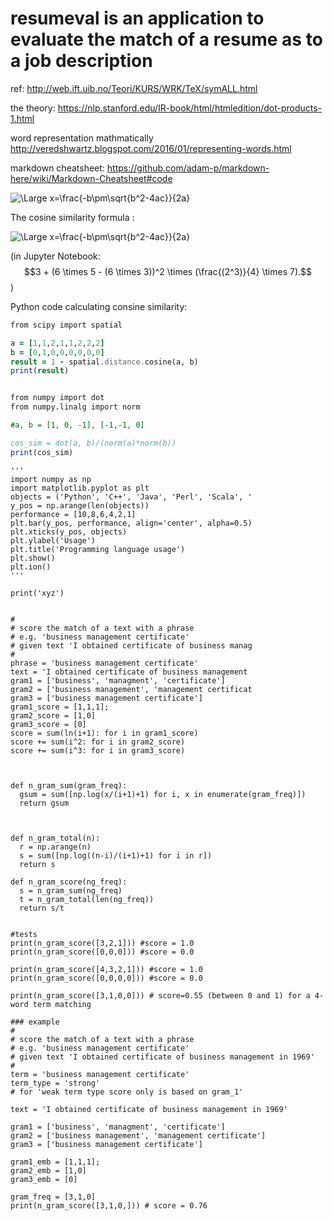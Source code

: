 # resumeval is an application to evaluate the match of a resume as to a job description



ref:
http://web.ift.uib.no/Teori/KURS/WRK/TeX/symALL.html

the theory:
https://nlp.stanford.edu/IR-book/html/htmledition/dot-products-1.html

word representation mathmatically
http://veredshwartz.blogspot.com/2016/01/representing-words.html

markdown cheatsheet:
https://github.com/adam-p/markdown-here/wiki/Markdown-Cheatsheet#code

<img src="https://latex.codecogs.com/svg.latex?\Large&space;x=\frac{-b\pm\sqrt{b^2-4ac}}{2a}" title="\Large x=\frac{-b\pm\sqrt{b^2-4ac}}{2a}" />



The cosine similarity formula :

<img src="https://latex.codecogs.com/svg.latex?\Large&space;cos(\theta)=\frac{\sum{A.B}}{\sqrt{\sum{A^2}}{\sqrt{\sum{B^2}}}}" title="\Large x=\frac{-b\pm\sqrt{b^2-4ac}}{2a}" />

(in Jupyter Notebook:
$$3 + (6 \times 5 - (6 \times 3))^2 \times (\frac{(2^3)}{4} \times 7).$$
)

Python code calculating consine similarity: 

``` for python
from scipy import spatial

a = [1,1,2,1,1,2,2,2]
b = [0,1,0,0,0,0,0,0]
result = 1 - spatial.distance.cosine(a, b)
print(result)


from numpy import dot
from numpy.linalg import norm

#a, b = [1, 0, -1], [-1,-1, 0]

cos_sim = dot(a, b)/(norm(a)*norm(b))
print(cos_sim)
```


```
'''
import numpy as np
import matplotlib.pyplot as plt
objects = ('Python', 'C++', 'Java', 'Perl', 'Scala', '
y_pos = np.arange(len(objects))
performance = [10,8,6,4,2,1]
plt.bar(y_pos, performance, align='center', alpha=0.5)
plt.xticks(y_pos, objects)
plt.ylabel('Usage')
plt.title('Programming language usage')
plt.show()
plt.ion()
'''

print('xyz')


#
# score the match of a text with a phrase  
# e.g. 'business management certificate'
# given text 'I obtained certificate of business manag
#
phrase = 'business management certificate'
text = 'I obtained certificate of business management 
gram1 = ['business', 'managment', 'certificate']
gram2 = ['business management', 'management certificat
gram3 = ['business management certificate']
gram1_score = [1,1,1];
gram2_score = [1,0]
gram3_score = [0]
score = sum(ln(i+1): for i in gram1_score)
score += sum(i^2: for i in gram2_score)
score += sum(i^3: for i in gram3_score)

```

```


def n_gram_sum(gram_freq):
  gsum = sum([np.log(x/(i+1)+1) for i, x in enumerate(gram_freq)])
  return gsum



def n_gram_total(n):
  r = np.arange(n)
  s = sum([np.log((n-i)/(i+1)+1) for i in r])
  return s

def n_gram_score(ng_freq):
  s = n_gram_sum(ng_freq)
  t = n_gram_total(len(ng_freq))
  return s/t


#tests
print(n_gram_score([3,2,1])) #score = 1.0
print(n_gram_score([0,0,0])) #score = 0.0

print(n_gram_score([4,3,2,1])) #score = 1.0
print(n_gram_score([0,0,0,0])) #score = 0.0

print(n_gram_score([3,1,0,0])) # score=0.55 (between 0 and 1) for a 4-word term matching

### example
#
# score the match of a text with a phrase  
# e.g. 'business management certificate'
# given text 'I obtained certificate of business management in 1969'
#
term = 'business management certificate'
term_type = 'strong'
# for 'weak term type score only is based on gram_1'

text = 'I obtained certificate of business management in 1969'

gram1 = ['business', 'managment', 'certificate']
gram2 = ['business management', 'management certificate']
gram3 = ['business management certificate']

gram1_emb = [1,1,1];
gram2_emb = [1,0]
gram3_emb = [0]

gram_freq = [3,1,0]
print(n_gram_score([3,1,0,])) # score = 0.76

```
